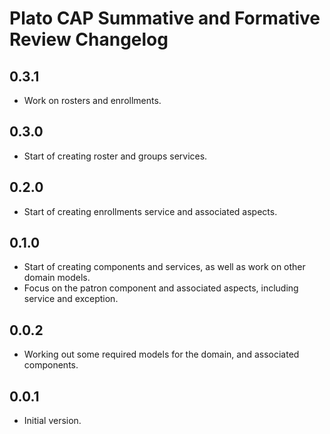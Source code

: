 # Plato CAP Summative and Formative Review Changelog

## 0.3.1
- Work on rosters and enrollments.

## 0.3.0
- Start of creating roster and groups services.

## 0.2.0
- Start of creating enrollments service and associated aspects.

## 0.1.0
- Start of creating components and services, as well as work on other domain
models.
- Focus on the patron component and associated aspects, including service and
exception.

## 0.0.2
- Working out some required models for the domain, and associated components.

## 0.0.1
- Initial version.
